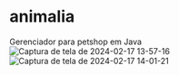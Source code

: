 # animalia
Gerenciador para petshop em Java
![Captura de tela de 2024-02-17 13-57-16](https://github.com/Vitor-Lengovski/animalia/assets/61360277/dee9f1dd-46ee-4544-97e5-9f9381df2676)
![Captura de tela de 2024-02-17 14-01-21](https://github.com/Vitor-Lengovski/animalia/assets/61360277/e1ea9d59-2f4d-4dcc-99bd-1fcd3c5c2661)
